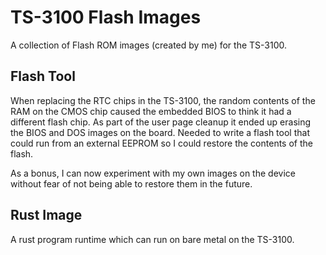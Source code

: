 TS-3100 Flash Images
====================
A collection of Flash ROM images (created by me) for the TS-3100.

Flash Tool
----------
When replacing the RTC chips in the TS-3100, the random contents of the RAM on the CMOS chip caused
the embedded BIOS to think it had a different flash chip. As part of the user page cleanup it ended
up erasing the BIOS and DOS images on the board. Needed to write a flash tool that could run from
an external EEPROM so I could restore the contents of the flash.

As a bonus, I can now experiment with my own images on the device without fear of not being able to
restore them in the future.

Rust Image
----------
A rust program runtime which can run on bare metal on the TS-3100.
